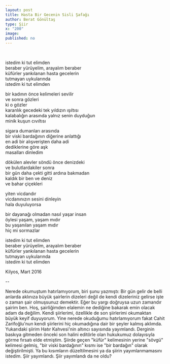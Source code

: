 ```yaml
---
layout: post
title: Hasta Bir Gecenin Sisli Şafağı
author: Berat Gönültaş
type: Şiir
x: "200"
image:
published: no
---
```

<br/>

istedim ki tut elimden  
beraber yürüyelim, arayalım beraber  
küfürler yankılanan hasta gecelerin  
tutmayan uykularında  
istedim ki tut elimden  

bir kadının önce kelimeleri sevilir  
ve sonra gözleri  
ki o gözler  
karanlık gecedeki tek yıldızın ışıltısı  
kalabalığın arasında yalnız senin duyduğun  
minik kuşun cıvıltısı  

sigara dumanları arasında  
bir viski bardağının diğerine anlattığı  
en adi bir alışverişten daha adi  
dediklerine göre aşk  
masalları dinledim  

dökülen alevler söndü önce denizdeki  
ve bulutlardakiler sonra  
bir gün daha çekti gitti ardına bakmadan  
kaldık bir ben ve deniz  
ve bahar çiçekleri  

yiten vicdandır  
vicdanınızın sesini dinleyin  
hala duyuluyorsa  

bir dayanağı olmadan nasıl yaşar insan  
öylesi yaşam, yaşam mıdır  
bu yaşanılan yaşam mıdır  
hiç mi sormazlar  

istedim ki tut elimden  
beraber yürüyelim, arayalım beraber  
küfürler yankılanan hasta gecelerin  
tutmayan uykularında  
istedim ki tut elimden  

Kilyos, Mart 2016  

--

Nerede okumuştum hatırlamıyorum, biri şunu yazmıştı: Bir gün gelir de belli anlarda aklınıza büyük şairlerin dizeleri değil de kendi dizeleriniz gelirse işte o zaman şair olmuşsunuz demektir. Eğer bu yargı doğruysa uzun zamandır şairim ben. Hoş, şairliğimden elalemin ne dediğine bakarak emin olacak adam da değilim. 
Kendi şiirlerimi, özellikle de son şiirlerimi okumaktan büyük keyif duyuyorum. Yine nerede okuduğumu hatırlamıyorum fakat Cahit Zarifoğlu'nun kendi şiirlerini hiç okumadığına dair bir şeyler kalmış aklımda. 
Yukarıdaki şiirim Hatır Kahvesi'nin altıncı sayısında yayımlandı. Derginin baskıya gitmeden önceki son halini editörle olan hukukumuz dolayısıyla görme fırsatı elde etmiştim. Şiirde geçen "küfür" kelimesinin yerine "sövgü" kelimesi gelmiş, "bir viski bardağının" kısmı ise "bir bardağın" olarak değiştirilmişti. Ya bu kısımların düzeltilmesini ya da şiirin yayımlanmamasını istedim. Şiir yayımlandı.
Şiir yayımlandı da ne oldu?
